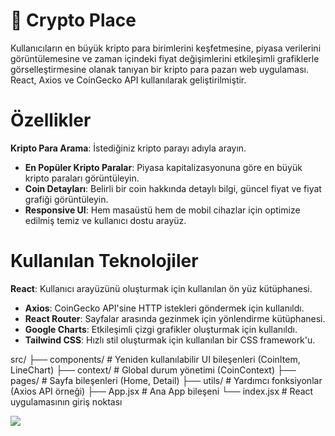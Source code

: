 <h1>💸  Crypto Place</h1>

Kullanıcıların en büyük kripto para birimlerini keşfetmesine, piyasa verilerini görüntülemesine ve zaman içindeki fiyat değişimlerini etkileşimli grafiklerle görselleştirmesine olanak tanıyan bir kripto para pazarı web uygulaması. React, Axios ve CoinGecko API kullanılarak geliştirilmiştir.

<h1> Özellikler </h1>

 **Kripto Para Arama**: İstediğiniz kripto parayı adıyla arayın.
- **En Popüler Kripto Paralar**: Piyasa kapitalizasyonuna göre en büyük kripto paraları görüntüleyin.
- **Coin Detayları**: Belirli bir coin hakkında detaylı bilgi, güncel fiyat ve fiyat grafiği görüntüleyin.
- **Responsive UI**: Hem masaüstü hem de mobil cihazlar için optimize edilmiş temiz ve kullanıcı dostu arayüz.

<h1> Kullanılan Teknolojiler </h1>

**React**: Kullanıcı arayüzünü oluşturmak için kullanılan ön yüz kütüphanesi.
- **Axios**: CoinGecko API'sine HTTP istekleri göndermek için kullanıldı.
- **React Router**: Sayfalar arasında gezinmek için yönlendirme kütüphanesi.
- **Google Charts**: Etkileşimli çizgi grafikler oluşturmak için kullanıldı.
- **Tailwind CSS**: Hızlı stil oluşturmak için kullanılan bir CSS framework'u.


src/
├── components/           # Yeniden kullanılabilir UI bileşenleri (CoinItem, LineChart)
├── context/              # Global durum yönetimi (CoinContext)
├── pages/                # Sayfa bileşenleri (Home, Detail)
├── utils/                # Yardımcı fonksiyonlar (Axios API örneği)
├── App.jsx               # Ana App bileşeni
└── index.jsx             # React uygulamasının giriş noktası

![](crypto.gif)